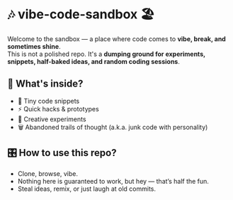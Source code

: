 # 🎶 vibe-code-sandbox 🏖️

Welcome to the sandbox — a place where code comes to **vibe, break, and sometimes shine**.  
This is not a polished repo. It's a **dumping ground for experiments, snippets, half-baked ideas, and random coding sessions**.

## 🌌 What's inside?

- 🧩 Tiny code snippets
- ⚡ Quick hacks & prototypes
- 🎨 Creative experiments
- 🗑️ Abandoned trails of thought (a.k.a. junk code with personality)

## 🎛️ How to use this repo?

- Clone, browse, vibe.
- Nothing here is guaranteed to work, but hey — that’s half the fun.
- Steal ideas, remix, or just laugh at old commits.
